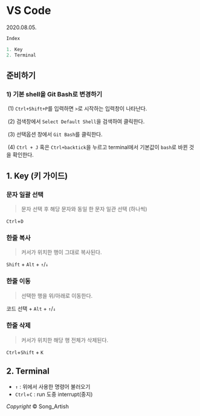 # VS Code

2020.08.05.

```python
Index

1. Key
2. Terminal
```



## 준비하기

### 1)  기본 shell을 Git Bash로 변경하기

​	(1) `Ctrl+Shift+P`를 입력하면 `>`로 시작하는 입력창이 나타난다.

​	(2) 검색창에서 `Select Default Shell`을 검색하여 클릭한다.

​	(3) 선택옵션 창에서 `Git Bash`를 클릭한다.

​	(4) `Ctrl + J` 혹은 `Ctrl+backtick`을 누르고 terminal에서 기본값이 `bash`로 바뀐 것을 확인한다.



## 1. Key (키 가이드)

### 문자 일괄 선택

> 문자 선택 후 해당 문자와 동일 한 문자 일관 선택 (하나씩)

`Ctrl`+`D` 

### 한줄 복사

> 커서가 위치한 행이 그대로 복사된다.

`Shift` + `Alt` + `↑`/`↓`

### 한줄 이동

> 선택한 행을 위/아래로 이동한다.

코드 선택 + `Alt` + `↑`/`↓`

### 한줄 삭제

> 커서가 위치한 해당 행 전체가 삭제된다.

`Ctrl`+`Shift` + `K`



## 2. Terminal

- `↑` : 위에서 사용한 명령어 불러오기
- `Ctrl`+`C` : run 도중 interrupt(중지)

*Copyright* © Song_Artish